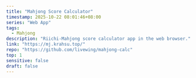 ```yaml
---
title: "Mahjong Score Calculator"
timestamp: 2025-10-22 08:01:46+08:00
series: "Web App"
tags:
  - Mahjong
description: "Riichi-Mahjong score calculator app in the web browser."
link: "https://mj.krahsu.top/"
repo: "https://github.com/livewing/mahjong-calc"
top: 1
sensitive: false
draft: false
---
```

